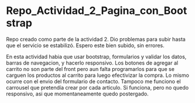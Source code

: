 # Repo_Actividad_2_Pagina_con_Bootstrap
Repo creado como parte de la actividad 2. Dio problemas para subir hasta que el servicio se estabilizó. Espero este bien subido, sin errores. 

En esta actividad habia que usar bootstrap, formularios y validar los datos, barras de navegacion, y hacerlo responsivo. Los botones de agregar al carrito no son parte del front pero aun falta programarlos para que se carguen los productos al carrito para luego efectivizar la compra. Lo mismo ocurre con el envio del formulario de contacto.
Tampoco me funciono el carrousel que pretendía crear por cada articulo. Si funciona, pero no quedo responsivo, asi que momentaneamente quedo postergado.

